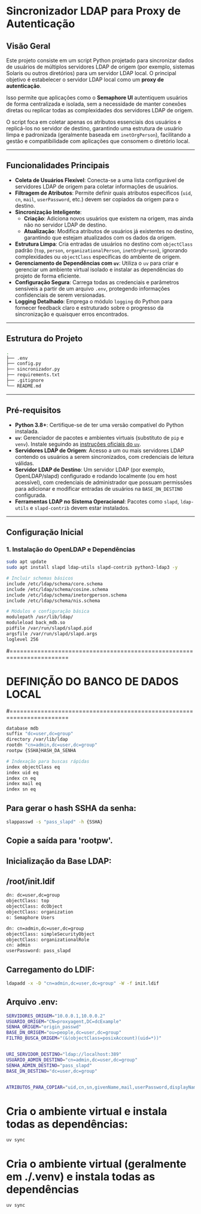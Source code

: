 # Sincronizador LDAP para Proxy de Autenticação

## Visão Geral

Este projeto consiste em um script Python projetado para sincronizar dados de usuários de múltiplos servidores LDAP de origem (por exemplo, sistemas Solaris ou outros diretórios) para um servidor LDAP local. O principal objetivo é estabelecer o servidor LDAP local como um **proxy de autenticação**.

Isso permite que aplicações como o **Semaphore UI** autentiquem usuários de forma centralizada e isolada, sem a necessidade de manter conexões diretas ou replicar todas as complexidades dos servidores LDAP de origem.

O script foca em coletar apenas os atributos essenciais dos usuários e replicá-los no servidor de destino, garantindo uma estrutura de usuário limpa e padronizada (geralmente baseada em `inetOrgPerson`), facilitando a gestão e compatibilidade com aplicações que consomem o diretório local.

---

## Funcionalidades Principais

- **Coleta de Usuários Flexível**: Conecta-se a uma lista configurável de servidores LDAP de origem para coletar informações de usuários.
- **Filtragem de Atributos**: Permite definir quais atributos específicos (`uid`, `cn`, `mail`, `userPassword`, etc.) devem ser copiados da origem para o destino.
- **Sincronização Inteligente**:
  - **Criação**: Adiciona novos usuários que existem na origem, mas ainda não no servidor LDAP de destino.
  - **Atualização**: Modifica atributos de usuários já existentes no destino, garantindo que estejam atualizados com os dados da origem.
- **Estrutura Limpa**: Cria entradas de usuários no destino com `objectClass` padrão (`top`, `person`, `organizationalPerson`, `inetOrgPerson`), ignorando complexidades ou `objectClass` específicas do ambiente de origem.
- **Gerenciamento de Dependências com `uv`**: Utiliza o `uv` para criar e gerenciar um ambiente virtual isolado e instalar as dependências do projeto de forma eficiente.
- **Configuração Segura**: Carrega todas as credenciais e parâmetros sensíveis a partir de um arquivo `.env`, protegendo informações confidenciais de serem versionadas.
- **Logging Detalhado**: Emprega o módulo `logging` do Python para fornecer feedback claro e estruturado sobre o progresso da sincronização e quaisquer erros encontrados.

---

## Estrutura do Projeto

```bash
.
├── .env
├── config.py
├── sincronizador.py
├── requirements.txt
├── .gitignore
└── README.md
```

---

## Pré-requisitos

- **Python 3.8+**: Certifique-se de ter uma versão compatível do Python instalada.
- **`uv`**: Gerenciador de pacotes e ambientes virtuais (substituto de `pip` e `venv`). Instale seguindo as [instruções oficiais do `uv`](https://github.com/astral-sh/uv).
- **Servidores LDAP de Origem**: Acesso a um ou mais servidores LDAP contendo os usuários a serem sincronizados, com credenciais de leitura válidas.
- **Servidor LDAP de Destino**: Um servidor LDAP (por exemplo, OpenLDAP/slapd) configurado e rodando localmente (ou em host acessível), com credenciais de administrador que possuam permissões para adicionar e modificar entradas de usuários na `BASE_DN_DESTINO` configurada.
- **Ferramentas LDAP no Sistema Operacional**: Pacotes como `slapd`, `ldap-utils` e `slapd-contrib` devem estar instalados.

---

## Configuração Inicial

### 1. Instalação do OpenLDAP e Dependências

```bash
sudo apt update
sudo apt install slapd ldap-utils slapd-contrib python3-ldap3 -y

# Incluir schemas básicos
include /etc/ldap/schema/core.schema
include /etc/ldap/schema/cosine.schema
include /etc/ldap/schema/inetorgperson.schema
include /etc/ldap/schema/nis.schema

# Módulos e configuração básica
modulepath /usr/lib/ldap/
moduleload back_mdb.so
pidfile /var/run/slapd/slapd.pid
argsfile /var/run/slapd/slapd.args
loglevel 256
```

#=======================================================================
# DEFINIÇÃO DO BANCO DE DADOS LOCAL
#=======================================================================
```bash
database mdb
suffix "dc=user,dc=group"
directory /var/lib/ldap
rootdn "cn=admin,dc=user,dc=group"
rootpw {SSHA}HASH_DA_SENHA

# Indexação para buscas rápidas
index objectClass eq
index uid eq
index cn eq
index mail eq
index sn eq
```

## Para gerar o hash SSHA da senha:
```bash
slappasswd -s "pass_slapd" -h {SSHA}
```

## Copie a saída para 'rootpw'.

## Inicialização da Base LDAP:
## /root/init.ldif
```bash
dn: dc=user,dc=group
objectClass: top
objectClass: dcObject
objectClass: organization
o: Semaphore Users

dn: cn=admin,dc=user,dc=group
objectClass: simpleSecurityObject
objectClass: organizationalRole
cn: admin
userPassword: pass_slapd
```

## Carregamento do LDIF:

```bash
ldapadd -x -D "cn=admin,dc=user,dc=group" -W -f init.ldif
```

## Arquivo .env:

```bash
SERVIDORES_ORIGEM="10.0.0.1,10.0.0.2"
USUARIO_ORIGEM="CN=proxyagent,DC=dcExample"
SENHA_ORIGEM="origin_passwd"
BASE_DN_ORIGEM="ou=people,dc=user,dc=group"
FILTRO_BUSCA_ORIGEM="(&(objectClass=posixAccount)(uid=*))"


URI_SERVIDOR_DESTINO="ldap://localhost:389"
USUARIO_ADMIN_DESTINO="cn=admin,dc=user,dc=group"
SENHA_ADMIN_DESTINO="pass_slapd"
BASE_DN_DESTINO="dc=user,dc=group"


ATRIBUTOS_PARA_COPIAR="uid,cn,sn,givenName,mail,userPassword,displayName"
```

# Cria o ambiente virtual e instala todas as dependências:
`uv sync`

# Cria o ambiente virtual (geralmente em ./.venv) e instala todas as dependências
`uv sync`

